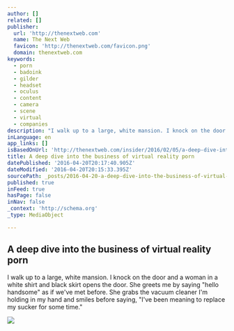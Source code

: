 ```yaml
---
author: []
related: []
publisher:
  url: 'http://thenextweb.com'
  name: The Next Web
  favicon: 'http://thenextweb.com/favicon.png'
  domain: thenextweb.com
keywords:
  - porn
  - badoink
  - gilder
  - headset
  - oculus
  - content
  - camera
  - scene
  - virtual
  - companies
description: "I walk up to a large, white mansion. I knock on the door and a woman in a white shirt and black skirt opens the door. She greets me by saying \"hello handsome\" as if we've met before. She grabs the vacuum cleaner I'm holding in my hand and smiles before saying, \"I've been meaning to replace my sucker for some time.\""
inLanguage: en
app_links: []
isBasedOnUrl: 'http://thenextweb.com/insider/2016/02/05/a-deep-dive-into-the-business-of-virtual-reality-porn/'
title: A deep dive into the business of virtual reality porn
datePublished: '2016-04-20T20:17:40.905Z'
dateModified: '2016-04-20T20:15:33.395Z'
sourcePath: _posts/2016-04-20-a-deep-dive-into-the-business-of-virtual-reality-porn.md
published: true
inFeed: true
hasPage: false
inNav: false
_context: 'http://schema.org'
_type: MediaObject

---
```

<article style=""><h1>A deep dive into the business of virtual reality porn</h1><p>I walk up to a large, white mansion. I knock on the door and a woman in a white shirt and black skirt opens the door. She greets me by saying "hello handsome" as if we've met before. She grabs the vacuum cleaner I'm holding in my hand and smiles before saying, "I've been meaning to replace my sucker for some time."</p><img src="http://cdn1.tnwcdn.com/wp-content/blogs.dir/1/files/2016/02/DSC_6635.jpg" /></article>